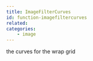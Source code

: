 ```yaml
---
title: ImageFilterCurves
id: function-imagefiltercurves
related:
categories:
    - image
---
```


the curves for the wrap grid